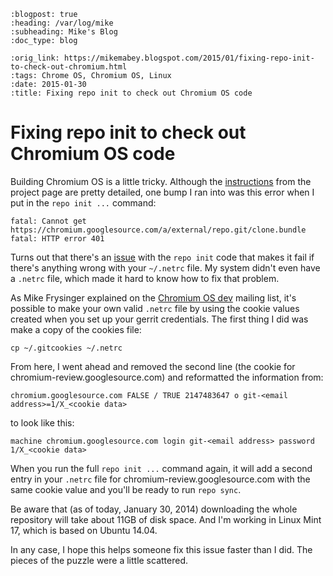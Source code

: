 ```{eval-rst}
:blogpost: true
:heading: /var/log/mike
:subheading: Mike's Blog
:doc_type: blog

:orig_link: https://mikemabey.blogspot.com/2015/01/fixing-repo-init-to-check-out-chromium.html
:tags: Chrome OS, Chromium OS, Linux
:date: 2015-01-30
:title: Fixing repo init to check out Chromium OS code
```
# Fixing repo init to check out Chromium OS code

Building Chromium OS is a little tricky. Although the
[instructions](http://www.chromium.org/chromium-os/developer-guide) from the project page are pretty detailed, one bump
I ran into was this error when I put in the `repo init ...` command:

```
fatal: Cannot get https://chromium.googlesource.com/a/external/repo.git/clone.bundle
fatal: HTTP error 401
```

Turns out that there's an [issue](https://code.google.com/p/chromium/issues/detail?id=393715) with the `repo init` code
that makes it fail if there's anything wrong with your `~/.netrc` file. My system didn't even have a `.netrc` file,
which made it hard to know how to fix that problem.

As Mike Frysinger explained on the [Chromium OS
dev](https://groups.google.com/a/chromium.org/forum/#!msg/chromium-os-dev/uQIZ-ltbwLM/eUEZHhhhc4AJ) mailing list, it's
possible to make your own valid `.netrc` file by using the cookie values created when you set up your gerrit
credentials. The first thing I did was make a copy of the cookies file:

```
cp ~/.gitcookies ~/.netrc
```

From here, I went ahead and removed the second line (the cookie for chromium-review.googlesource.com) and reformatted
the information from:

```
chromium.googlesource.com FALSE / TRUE 2147483647 o git-<email address>=1/X_<cookie data>
```

to look like this:

```
machine chromium.googlesource.com login git-<email address> password 1/X_<cookie data>
```

When you run the full `repo init ...` command again, it will add a second entry in your `.netrc` file for
chromium-review.googlesource.com with the same cookie value and you'll be ready to run `repo sync`.

Be aware that (as of today, January 30, 2014) downloading the whole repository will take about 11GB of disk space. And
I'm working in Linux Mint 17, which is based on Ubuntu 14.04.

In any case, I hope this helps someone fix this issue faster than I did. The pieces of the puzzle were a little
scattered.
